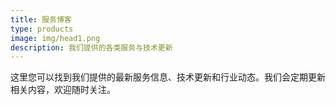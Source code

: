 ```yaml
---
title: 服务博客
type: products
image: img/head1.png
description: 我们提供的各类服务与技术更新
---
```


这里您可以找到我们提供的最新服务信息、技术更新和行业动态。我们会定期更新相关内容，欢迎随时关注。
